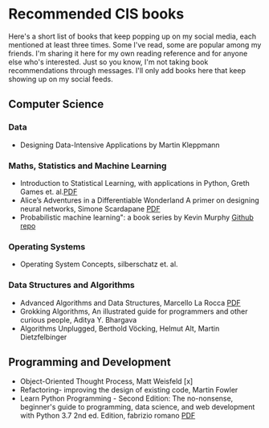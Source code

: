 # Recommended CIS books
Here's a short list of books that keep popping up on my social media, each mentioned at least three times. Some I've read, some are popular among my friends. I'm sharing it here for my own reading reference and for anyone else who's interested. Just so you know, I'm not taking book recommendations through messages. I'll only add books here that keep showing up on my social feeds.
## Computer Science
### Data
* Designing Data-Intensive Applications by Martin Kleppmann
### Maths, Statistics and Machine Learning
* Introduction to Statistical Learning, with applications in Python, Greth Games et. al.[PDF](https://drive.google.com/file/d/1J2ZZhHB2K-IAttgsfXvlwVXqJK_QI-El/view?usp=sharing)
* Alice’s Adventures in a Differentiable Wonderland A primer on designing neural networks, Simone Scardapane [PDF](https://arxiv.org/pdf/2404.17625)
* Probabilistic machine learning": a book series by Kevin Murphy [Github repo](https://github.com/probml/pml-book)
### Operating Systems
* Operating System Concepts, silberschatz et. al.
### Data Structures and Algorithms
* Advanced Algorithms and Data Structures, Marcello La Rocca [PDF](https://chengzhaoxi.xyz/download/pdf/book/Advanced-Algorithms-and-Data-Structures.pdf)
* Grokking Algorithms, An illustrated guide for programmers and other curious people, Aditya Y. Bhargava
* Algorithms Unplugged, Berthold Vöcking, Helmut Alt, Martin Dietzfelbinger 

## Programming and Development
* Object-Oriented Thought Process, Matt Weisfeld [x]
* Refactoring- improving the design of existing code,  Martin Fowler
* Learn Python Programming - Second Edition: The no-nonsense, beginner's guide to programming, data science, and web development with Python 3.7 2nd ed. Edition, fabrizio romano [PDF](https://muzzaffarpur.kvs.ac.in/sites/default/files/Python-ProgrammingBook.pdf)
